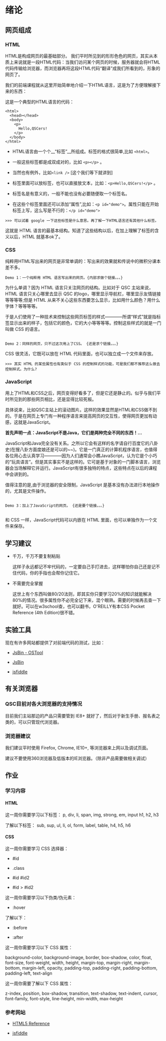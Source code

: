 # 绪论

## 网页组成

### HTML

HTML是构成网页的最基础部分。
我们平时所见到的形形色色的网页，其实从本质上来说就是一段HTML代码：当我们访问某个网页的时候，服务器就会将HTML代码传输给浏览器，而浏览器再将这段HTML代码“翻译”成我们所看到的，形象的网页了。

我们的前端课程就从这里开始简单地介绍一下HTML语言，这是为了方便理解接下来的东西：

这是一个典型的HTML语言的代码：

```
<html>
  <head></head>
  <body>
    <p>
      Hello,QSCers!
    </p>
  </body>
</html>
```

- HTML语言由一个个__“标签”__所组成。标签的格式很简单,比如 `<html>`。

- 一般这些标签都是成双成对的，比如 `<p></p>` 。

- 当然也有例外，比如`<link />` [这个我们等下就讲到]

- 标签里面可以放标签，也可以直接放文本，比如：`<p>Hello,QSCers!</p>` 。

- 标签名是有意义的，一般不能也没有必要随便取一个标签名。
  
- 在这些个标签里面还可以添加“属性”,比如：`<p id="demo">`。属性只能在开始标签上写，这么写是不行的：`</p id="demo">`

`>>> 可以试着 google 一下这些标签是什么意思。再了解一下HTML语言还有其他什么标签。`

这就是 HTML 语言的最基本结构。知道了这些结构以后，在加上理解了标签的含义以后，HTML 就基本ok了。


### CSS

纯粹用HTML写出来的网页是非常单调的：写出来的效果就和传说中的微积分课本差不多。

```
Demo 1：一个纯粹用 HTML 语言写出来的网页。{内部求做个链接。。。}

```

为什么单调？因为 HTML 语言只关注网页的结构。比如对于 QSC 主站来说，HTML 语言只关心哪里去显示 QSC 的logo，哪里显示导航栏，哪里显示友情链接等等等等;但是 HTML 从来不关心这些东西要怎么显示，比如用什么颜色？用什么字体？等等等等。

于是人们使用了一种技术来控制这些网页标签的样式————所谓“样式”就是指标签显示出来的样子，包括它的颜色，它的大小等等等等。控制这些样式的就是一门叫做 CSS 的语言。

```

Demo 2：同样的网页，只不过这次用上了CSS。 {还是求个链接。。。}

```

CSS 很灵活，它既可以放在 HTML 代码里面，也可以独立成一个文件来存放。

`>>> 其实 HTML 的某些属性也有类似于 CSS 的控制样式的功能，可是我们都不推荐这么做去控制样式。为什么? `


### JavaScript

用上了HTML和CSS之后，网页变得好看多了，但是它还是静止的。似乎与我们平时所见到的那些网页相比，还是显得比较死板。

具体说来，比如QSC主站上的滚动图片。这样的效果显然是HTML和CSS做不到的。于是在网页上专门有一种程序语言来提高网页的交互性，使得网页更加有动感，这就是JavaScript。

__首先声明一点：JavaScript不是Java，它们是两种完全不同的东西！...__

JavaScript和Java完全没有关系。之所以它会有这样的名字请自行百度它的八卦史(在搜八卦方面度娘还是可以的~~)。它是一门真正的计算机程序语言，也值得各位用心去认真学习————因为人们通常会小瞧JavaScript，认为它是个小巧的“玩具语言”。但是其实事实不是这样的。它可是基于对象的一门脚本语言，浏览器会当场解释它并运行。JavaScript有很多独特的特点，这些特点在以后的课程中会讲到的。

值得注意的是,由于浏览器的安全限制，JavaScript 是基本没有办法进行本地操作的，尤其是文件操作。

```

Demo 3：加上了JavaScript的网页。 {还是要个链接。。。}


```

和 CSS 一样，JavaScript代码可以内嵌在 HTML 里面，也可以单独作为一个文件来保存。


## 学习建议

- 千万，千万不要复制粘贴

    这样子永远都记不牢代码的，一定要自己手打进去，这样哪怕你自己还是记不住代码，你的手指也会帮你记住它。

- 不需要完全掌握

    这世上有个东西叫做80/20法则，即其实你只要学习20%的知识就能解决80%的情况。很多属性你不必完全记下来，混个眼熟。需要的时候再去查一下就好。可以在w3school查，也可以翻书，O'REILLY有本CSS Pocket Reference (4th Edition)很不错。 


## 实验工具

现在有许多网站都提供了对前端代码的测试，比如：
   
- [JsBin - OSTool](http://www.ostools.net/jsbin)

- [JsBin](http://jsbin.com/)

- [jsfiddle](http://jsfiddle.net/)


## 有关浏览器

### QSC目前对各大浏览器的支持情况

目前我们主站那边的产品只需要管到 IE8+ 就好了，然后对于新生手册、报名表之类的，可以只管现代浏览器。

### 浏览器建议

我们建议平时使用 Firefox, Chrome, IE10+, 等浏览器来上网以及调试页面。

建议不要使用360浏览器及低版本的IE浏览器。（除非产品需要做相关调试）

## 作业

### 学习内容

#### HTML

这一周你需要学习以下标签：
p, div, li, span, img, strong, em, input
h1, h2, h3

了解以下标签：
sub, sup, ul, li, ol, form, label, table, h4, h5, h6

#### CSS

这一周你需要学习 CSS 选择器：

- \#id

- .class

- \#id \#id2

- \#id > \#id2

这一周你需要学习以下伪类/伪元素：

- :hover

了解以下：

- :before

- :after

这一周你需要学习以下 CSS 属性：

background-color, background-image, border, box-shadow, color, float, font-size, font-weight, width, height, margin-top, margin-right, margin-bottom, margin-left, opacity, padding-top, padding-right, padding-bottom, padding-left, text-align

这一周你需要了解以下 CSS 属性：

z-index, position, box-shadow, transition, text-shadow, text-indent, cursor, font-family, font-style, line-height, min-width, max-height


### 参考网站

- [HTML5 Reference](http://www.w3school.com.cn/html5/html5_reference.asp)

- [jsfiddle](http://jsfiddle.net/)

